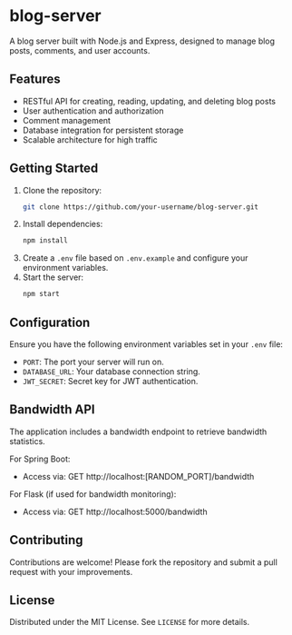 # blog-server

A blog server built with Node.js and Express, designed to manage blog posts, comments, and user accounts.

## Features

- RESTful API for creating, reading, updating, and deleting blog posts
- User authentication and authorization
- Comment management
- Database integration for persistent storage
- Scalable architecture for high traffic

## Getting Started

1. Clone the repository:
   ```bash
   git clone https://github.com/your-username/blog-server.git
   ```
2. Install dependencies:
   ```bash
   npm install
   ```
3. Create a `.env` file based on `.env.example` and configure your environment variables.
4. Start the server:
   ```bash
   npm start
   ```

## Configuration

Ensure you have the following environment variables set in your `.env` file:
- `PORT`: The port your server will run on.
- `DATABASE_URL`: Your database connection string.
- `JWT_SECRET`: Secret key for JWT authentication.

## Bandwidth API

The application includes a bandwidth endpoint to retrieve bandwidth statistics.

For Spring Boot:
- Access via: GET http://localhost:[RANDOM_PORT]/bandwidth

For Flask (if used for bandwidth monitoring):
- Access via: GET http://localhost:5000/bandwidth

## Contributing

Contributions are welcome! Please fork the repository and submit a pull request with your improvements.

## License

Distributed under the MIT License. See `LICENSE` for more details.

